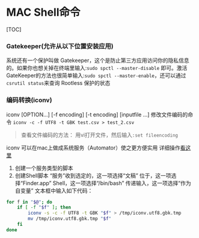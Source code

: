 # MAC Shell命令
[TOC]

### Gatekeeper(允许从以下位置安装应用)
系统还有一个保护叫做 Gatekeeper，这个是防止第三方应用访问你的隐私信息的。如果你也想关掉在终端里输入:`sudo spctl --master-disable` 即可。激活 GateKeeper的方法也很简单输入:`sudo spctl --master-enable`，还可以通过`csrutil status`来查询 Rootless 保护的状态

### 编码转换(iconv)
 iconv [OPTION...] [-f encoding] [-t encoding] [inputfile ...]
 修改文件编码的命令
 `iconv -c -f UTF8 -t GBK test.csv > test_2.csv`
>查看文件编码的方法：
>用vi打开文件，然后输入`:set fileencoding`

iconv 可以在mac上做成系统服务（Automator）使之更方便实用
详细操作[看这里](https://app.yinxiang.com/shard/s9/nl/679699/132350b6-013a-4cf3-8e16-a2b73cba03e9/)
1. 创建一个服务类型的脚本
2. 创建Shell脚本
“服务”收到选定的，这一项选择“文稿”
位于，这一项选择“Finder.app”
Shell，这一项选择“/bin/bash”
传递输入，这一项选择“作为自变量”
文本框中输入如下代码：

``` bash
for f in "$@"; do
    if [ -f "$f" ]; then
        iconv -s -c -f UTF8 -t GBK "$f" > /tmp/iconv.utf8.gbk.tmp
        mv /tmp/iconv.utf8.gbk.tmp "$f"
    fi
done
```

